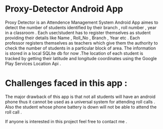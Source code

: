 # Proxy-Detector Android App
Proxy Detector is an Attendence Management System Android App aimes to detect the number of students identified by their branch , roll number , year in a classroom .
Each user/student has to register themselves as student providing their details like Name , Roll_No , Branch , Year etc .
Each professor registers themselves as teachers which give them the authority to check the number of students in a particular block of area.
The information is stored in a local SQLite db for now .The location of each student is tracked by getting their latitude and longitude coordinates using the Google Play Services Location Api .
# Challenges faced in this app :
The major drawback of this app is that not all students will have an android phone thus it cannot be used as a universal system for attending roll calls . 
Also the student whose phone battery is down will not be able to attend the roll call .

If anyone is interested in this project feel free to contact me . 
